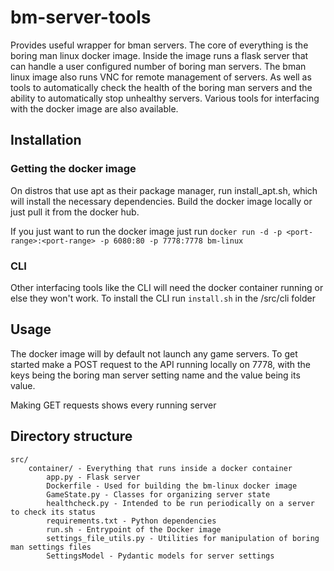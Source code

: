 # bm-server-tools
Provides useful wrapper for bman servers. The core of everything is the boring man linux docker image. Inside the image runs a flask server that can handle a user configured number of boring man servers. The bman linux image also runs VNC for remote management of servers. As well as tools to automatically check the health of the boring man servers and the ability to automatically stop unhealthy servers. Various tools for interfacing with the docker image are also available. 

## Installation
### Getting the docker image

On distros that use apt as their package manager, run install_apt.sh, which will install the necessary dependencies. Build the docker image locally or just pull it from the docker hub.

If you just want to run the docker image just run `docker run -d -p <port-range>:<port-range> -p 6080:80 -p 7778:7778 bm-linux`


### CLI 

Other interfacing tools like the CLI will need the docker container running or else they won't work. To install the CLI run `install.sh` in the /src/cli folder

## Usage 

The docker image will by default not launch any game servers. To get started make a POST request to the API running locally on 7778, with the keys being the boring man server setting name and the value being its value.

Making GET requests shows every running server
 
## Directory structure

```
src/
    container/ - Everything that runs inside a docker container
        app.py - Flask server
        Dockerfile - Used for building the bm-linux docker image
        GameState.py - Classes for organizing server state
        healthcheck.py - Intended to be run periodically on a server to check its status
        requirements.txt - Python dependencies
        run.sh - Entrypoint of the Docker image
        settings_file_utils.py - Utilities for manipulation of boring man settings files
        SettingsModel - Pydantic models for server settings
``` 